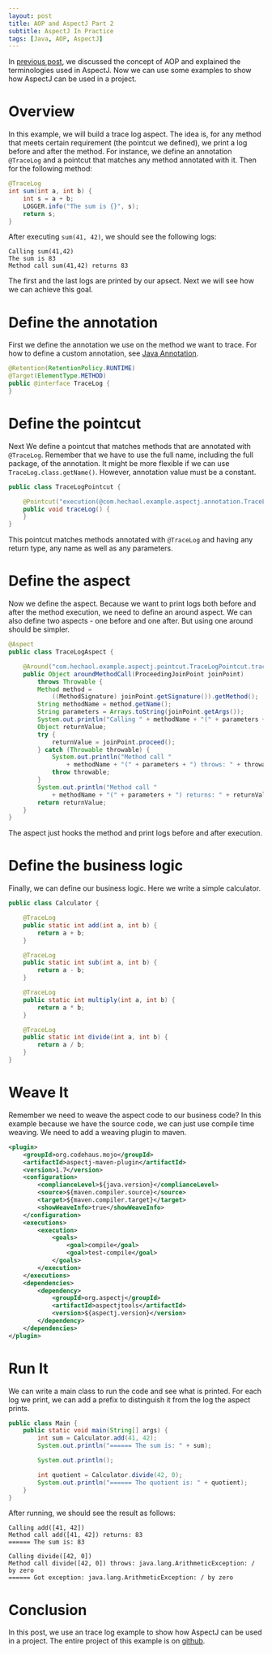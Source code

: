 ```yaml
---
layout: post
title: AOP and AspectJ Part 2
subtitle: AspectJ In Practice
tags: [Java, AOP, AspectJ]
---
```


In [previous post](/2017-10-18-aspectj-part1), we discussed the concept of AOP
and explained the terminologies used in AspectJ. Now we can use some examples to
show how AspectJ can be used in a project.

# Overview
In this example, we will build a trace log aspect. The idea is, for any method
that meets certain requirement (the pointcut we defined), we print a log before
and after the method. For instance, we define an annotation `@TraceLog` and a
pointcut that matches any method annotated with it. Then for the following
method: 

```java
@TraceLog
int sum(int a, int b) {
    int s = a + b;
    LOGGER.info("The sum is {}", s);
    return s;
}
```

After executing `sum(41, 42)`, we should see the following logs:

```
Calling sum(41,42)
The sum is 83
Method call sum(41,42) returns 83
```
The first and the last logs are printed by our apsect. Next we will see how we
can achieve this goal.

# Define the annotation
First we define the annotation we use on the method we want to trace. For how to
define a custom annotation, see [Java Annotation](/2017-10-12-java-annotation).

```java
@Retention(RetentionPolicy.RUNTIME)
@Target(ElementType.METHOD)
public @interface TraceLog {
}
```

# Define the pointcut
Next We define a pointcut that matches methods that are annotated with
`@TraceLog`. Remember that we have to use the full name, including the full
package, of the annotation. It might be more flexible if we can use
`TraceLog.class.getName()`. However, annotation value must be a constant.

```java
public class TraceLogPointcut {

    @Pointcut("execution(@com.hechaol.example.aspectj.annotation.TraceLog * *(..))")
    public void traceLog() {
    }
}
```
This pointcut matches methods annotated with `@TraceLog` and having any return
type, any name as well as any parameters.

# Define the aspect
Now we define the aspect. Because we want to print logs both before and after
the method execution, we need to define an around aspect. We can also define two
aspects - one before and one after. But using one around should be simpler.

```java
@Aspect
public class TraceLogAspect {

    @Around("com.hechaol.example.aspectj.pointcut.TraceLogPointcut.traceLog()")
    public Object aroundMethodCall(ProceedingJoinPoint joinPoint)
        throws Throwable {
        Method method =
            ((MethodSignature) joinPoint.getSignature()).getMethod();
        String methodName = method.getName();
        String parameters = Arrays.toString(joinPoint.getArgs());
        System.out.println("Calling " + methodName + "(" + parameters + ")");
        Object returnValue;
        try {
            returnValue = joinPoint.proceed();
        } catch (Throwable throwable) {
            System.out.println("Method call "
                + methodName + "(" + parameters + ") throws: " + throwable);
            throw throwable;
        }
        System.out.println("Method call "
            + methodName + "(" + parameters + ") returns: " + returnValue);
        return returnValue;
    }
}
```

The aspect just hooks the method and print logs before and after execution.

# Define the business logic
Finally, we can define our business logic. Here we write a simple calculator.

```java
public class Calculator {

    @TraceLog
    public static int add(int a, int b) {
        return a + b;
    }

    @TraceLog
    public static int sub(int a, int b) {
        return a - b;
    }

    @TraceLog
    public static int multiply(int a, int b) {
        return a * b;
    }

    @TraceLog
    public static int divide(int a, int b) {
        return a / b;
    }
}
```

# Weave It
Remember we need to weave the aspect code to our business code? In this example
because we have the source code, we can just use compile time weaving. We need
to add a weaving plugin to maven.

```xml
<plugin>
    <groupId>org.codehaus.mojo</groupId>
    <artifactId>aspectj-maven-plugin</artifactId>
    <version>1.7</version>
    <configuration>
        <complianceLevel>${java.version}</complianceLevel>
        <source>${maven.compiler.source}</source>
        <target>${maven.compiler.target}</target>
        <showWeaveInfo>true</showWeaveInfo>
    </configuration>
    <executions>
        <execution>
            <goals>
                <goal>compile</goal>
                <goal>test-compile</goal>
            </goals>
        </execution>
    </executions>
    <dependencies>
        <dependency>
            <groupId>org.aspectj</groupId>
            <artifactId>aspectjtools</artifactId>
            <version>${aspectj.version}</version>
        </dependency>
    </dependencies>
</plugin>
```

# Run It
We can write a main class to run the code and see what is printed. For each log
we print, we can add a prefix to distinguish it from the log the aspect prints.

```java
public class Main {
    public static void main(String[] args) {
        int sum = Calculator.add(41, 42);
        System.out.println("====== The sum is: " + sum);

        System.out.println();

        int quotient = Calculator.divide(42, 0);
        System.out.println("====== The quotient is: " + quotient);
    }
}
```
After running, we should see the result as follows:

```
Calling add([41, 42])
Method call add([41, 42]) returns: 83
====== The sum is: 83

Calling divide([42, 0])
Method call divide([42, 0]) throws: java.lang.ArithmeticException: / by zero
====== Got exception: java.lang.ArithmeticException: / by zero
```

# Conclusion

In this post, we use an trace log example to show how AspectJ can be used in
a project. The entire project of this example is on
[github](https://github.com/hechaoli/aspectj-trace-log).
